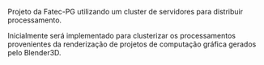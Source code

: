Projeto da Fatec-PG utilizando um cluster de servidores para distribuir processamento.

Inicialmente será implementado para clusterizar os processamentos provenientes da renderização de projetos de computação gráfica gerados pelo Blender3D.